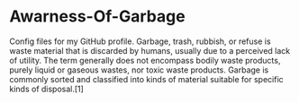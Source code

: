 # Awarness-Of-Garbage
Config files for my GitHub profile.
Garbage, trash, rubbish, or refuse is waste material that is discarded by humans, usually due to a perceived lack of utility. The term generally does not encompass bodily waste products, purely liquid or gaseous wastes, nor toxic waste products. Garbage is commonly sorted and classified into kinds of material suitable for specific kinds of disposal.[1]
